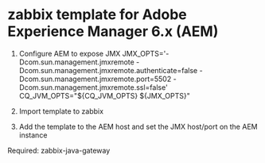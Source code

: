 # zabbix template for Adobe Experience Manager 6.x (AEM)

1. Configure AEM to expose JMX
  JMX_OPTS='-Dcom.sun.management.jmxremote -Dcom.sun.management.jmxremote.authenticate=false -Dcom.sun.management.jmxremote.port=5502 -Dcom.sun.management.jmxremote.ssl=false'
  CQ_JVM_OPTS="${CQ_JVM_OPTS} ${JMX_OPTS}"
  
2. Import template to zabbix 
3. Add the template to the AEM host
  and set the JMX host/port on the AEM instance

Required:
  zabbix-java-gateway
  
